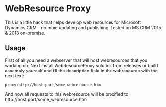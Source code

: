 # WebResource Proxy
This is a little hack that helps develop web resources for Microsoft Dynamics CRM - no more updating and publishing. Tested on MS CRM 2015 & 2013 on-premise.
## Usage
First of all you need a webserver that will host webresources that you working on. Next install WebResourceProxy solution from releases or build assembly yourself and fill the description field in the webresource with the next text:

    proxy:http://host:port/some_webresource.htm
    
And now all requests to this webresource will be proxified to http://host:port/some_webresource.htm
